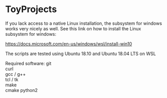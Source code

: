 # ToyProjects

If you lack access to a native Linux installation, the subsystem for windows works very nicely as well.
See this link on how to install the Linux subsystem for windows:

https://docs.microsoft.com/en-us/windows/wsl/install-win10

The scripts are tested using Ubuntu 18.10 and Ubuntu 18.04 LTS on WSL 

Required software:
git  
curl  
gcc / g++  
tcl / tk  
make  
cmake
python2


